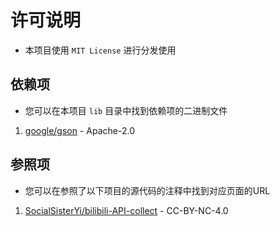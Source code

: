 # 许可说明
- 本项目使用 `MIT License` 进行分发使用

## 依赖项
- 您可以在本项目 `lib` 目录中找到依赖项的二进制文件
1. [google/gson](https://github.com/google/gson "A Java serialization/deserialization library to convert Java Objects into JSON and back") - Apache-2.0

## 参照项
- 您可以在参照了以下项目的源代码的注释中找到对应页面的URL
1. [SocialSisterYi/bilibili-API-collect](https://github.com/SocialSisterYi/bilibili-API-collect "哔哩哔哩-API收集整理【不断更新中....】") - CC-BY-NC-4.0
